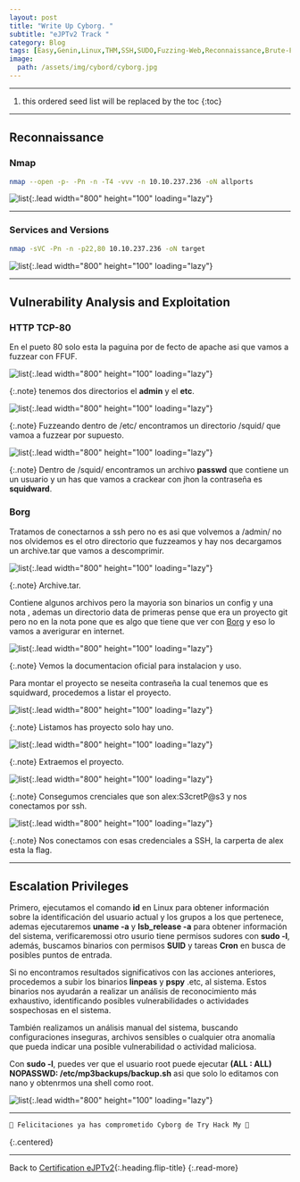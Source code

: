 ```yaml
---
layout: post
title: "Write Up Cyborg. "
subtitle: "eJPTv2 Track "
category: Blog
tags: [Easy,Genin,Linux,THM,SSH,SUDO,Fuzzing-Web,Reconnaissance,Brute-Forcing,John,Misconfiguration,Weak-Credentials,eJPTv2]
image:
  path: /assets/img/cybord/cyborg.jpg
---
```


***

<!--more-->

1. this ordered seed list will be replaced by the toc
{:toc}

***

## Reconnaissance


### Nmap


```bash
nmap --open -p- -Pn -n -T4 -vvv -n 10.10.237.236 -oN allports
```


![list](/assets/img/cybord/1.png){:.lead width="800" height="100" loading="lazy"}

***

### Services and Versions

```bash 
nmap -sVC -Pn -n -p22,80 10.10.237.236 -oN target
```

![list](/assets/img/cybord/2.1.png){:.lead width="800" height="100" loading="lazy"}


***

## Vulnerability Analysis and Exploitation


### HTTP TCP-80


En el pueto 80 solo esta la paguina por de fecto de apache asi que vamos a fuzzear con FFUF.


![list](/assets/img/cybord/3.png){:.lead width="800" height="100" loading="lazy"}


{:.note}
tenemos dos directorios el **admin** y el **etc**.


![list](/assets/img/cybord/2.png){:.lead width="800" height="100" loading="lazy"}


{:.note}
Fuzzeando dentro de /etc/ encontramos un directorio /squid/ que vamoa a fuzzear por supuesto.


![list](/assets/img/cybord/4.png){:.lead width="800" height="100" loading="lazy"}


{:.note}
Dentro de /squid/ encontramos un archivo **passwd** que contiene un un usuario y un has que vamos a crackear con jhon la contraseña es **squidward**.

### Borg

Tratamos de conectarnos a ssh pero no es asi que volvemos a /admin/ no nos olvidemos es el otro directorio que fuzzeamos y hay nos decargamos un archive.tar que vamos a descomprimir.


![list](/assets/img/cybord/6.png){:.lead width="800" height="100" loading="lazy"}


{:.note}
Archive.tar.


Contiene algunos archivos pero la mayoria son binarios un config y una nota , ademas un directorio data de primeras pense que era un proyecto git pero no en la nota pone que es algo que tiene que ver con [Borg] y eso lo vamos a averigurar en internet.

[Borg]: https://borgbackup.readthedocs.io/en/stable/


![list](/assets/img/cybord/7.png){:.lead width="800" height="100" loading="lazy"}


{:.note}
Vemos la documentacion oficial para instalacion y uso.


Para montar el proyecto se neseita contraseña la cual tenemos  que es squidward, procedemos a listar el proyecto.


![list](/assets/img/cybord/9.png){:.lead width="800" height="100" loading="lazy"}


{:.note}
Listamos has proyecto solo hay uno.


![list](/assets/img/cybord/10.png){:.lead width="800" height="100" loading="lazy"}


{:.note}
Extraemos el proyecto.


![list](/assets/img/cybord/2023-07-01_22-51.png){:.lead width="800" height="100" loading="lazy"}


{:.note}
Consegumos crenciales que son alex:S3cretP@s3 y nos conectamos por ssh.


![list](/assets/img/cybord/12.png){:.lead width="800" height="100" loading="lazy"}


{:.note}
Nos conectamos con esas credenciales a SSH, la carperta de alex esta la flag.


***

## Escalation Privileges


Primero, ejecutamos el comando **id** en Linux para obtener información sobre la identificación del usuario actual y los grupos a los que pertenece, ademas ejecutaremos **uname -a** y **lsb_release -a** para obtener información del sistema, verificaremossi otro usurio tiene permisos sudores con **sudo -l**, además, buscamos binarios con permisos **SUID** y tareas **Cron** en busca de posibles puntos de entrada. 


Si no encontramos resultados significativos con las acciones anteriores, procedemos a subir los binarios **linpeas** y **pspy** .etc, al sistema. Estos binarios nos ayudarán a realizar un análisis de reconocimiento más exhaustivo, identificando posibles vulnerabilidades o actividades sospechosas en el sistema.


También realizamos un análisis manual del sistema, buscando configuraciones inseguras, archivos sensibles o cualquier otra anomalía que pueda indicar una posible vulnerabilidad o actividad maliciosa.


Con **sudo -l**, puedes ver que el usuario root puede ejecutar **(ALL : ALL) NOPASSWD: /etc/mp3backups/backup.sh** asi que solo lo editamos con nano y obtenrmos una shell como root.



![list](/assets/img/cybord/14.png){:.lead width="800" height="100" loading="lazy"}



***

```bash
🎉 Felicitaciones ya has comprometido Cyborg de Try Hack My 🎉
```
{:.centered}

***

Back to [Certification eJPTv2](2023-06-02-Road-to-eJPTv2.md){:.heading.flip-title}
{:.read-more}


